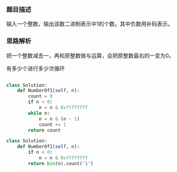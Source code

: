 ### 题目描述

输入一个整数，输出该数二进制表示中1的个数。其中负数用补码表示。

### 思路解析

把一个整数减去一，再和原整数做与运算，会把原整数最右的一变为0。

有多少个进行多少次循环

```python

class Solution:
    def NumberOf1(self, n):
        count = 0
        if n < 0:
            n = n & 0xffffffff
        while n:
            n = n & (n - 1)
            count += 1
        return count
```

```python
class Solution:
    def NumberOf1(self, n):
        if n < 0:
            n = n & 0xffffffff
        return bin(n).count('1')
```
